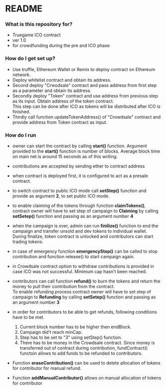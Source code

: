 # README #



### What is this repository for? 

* Truegame ICO contract
* ver 1.0
* for crowdfunding during the pre and ICO phase


### How do I get set up?  

* Use truffle, Ethereum Wallet or Remix to deploy contract on Ethereum network.
* Deploy whitelist contract and obtain its address. 
* Second deploy "Crwodsale" contract and pass address from first step as a parameter and obtain its address.  
* Secondly deploy "Token" contract and use address from previous step as its input. Obtain address of the token contract.  
This step can be done after ICO as tokens will be distributed after ICO is finished. 
* Thirdly call function updateTokenAddress() of "Crowdsale" contract and provide address from Token contract as input.


### How do I run

* owner can start the contract by calling **start()** function. Argument provided to the **start()** function is number of blocks. Average block time on main net is around 15 seconds as of this writing.  

* contributions are accepted by sending ether to contract address 

* when contract is deployed first, it is configured to act as a presale contract.  

* to switch contract to public ICO mode call **setStep()** function and provide as argument **2**, to set public ICO mode.  

* to enable claiming of the tokens through function **claimTokens()**, contract owner will have to set step of campaign to **Claiming**
by calling **setSetep()** function and passing as an argument number **4** 

* when the campaign is over, admin can run **finilize()** function to end the campaign and transfer unsold and dev tokens to individual wallet.  
During finalize, token contract is unlocked and contributors can start trading tokens. 

* in case of emergency function **emergencyStop()** can be called to stop contribution and function release() to start campaign again.  

* in  Crowdsale contract option to withdraw contributions is provided in case ICO was not successful. Minimum cap hasn't been reached.  

* contributors can call function **refund()** to burn the tokens and return the money to  pull their contribution from the contract.  
To enable refunding process contract owner will have to set step of campaign to **Refunding** by calling **setSetep()** function and passing as an argument number **3** 


* in order for contributors to be able to get refunds, following conditions have to be met.  

    1. Current block number has to be higher then endBlock. 
    2. Campaign did't reach minCap.
    3. Step has to be set to "3" using setStep() function.  
    4. There has to be money in the Crowdsale contract. Since money is transferred out of contract during contribution, fundContract() functoin allows 
       to add funds to be refunded to contributors.  

* Function **eraseContribution()** can be used to delete allocation of tokens for contributor for manual refund. 
* Function **addManualContributor()** allows on manual allocation of tokens for contributor

